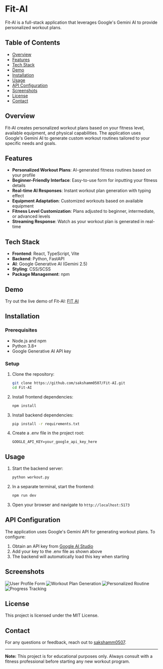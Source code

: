 # Fit-AI

Fit-AI is a full-stack application that leverages Google's Gemini AI to provide personalized workout plans.

## Table of Contents

- [Overview](#overview)
- [Features](#features)
- [Tech Stack](#tech-stack)
- [Demo](#demo)
- [Installation](#installation)
- [Usage](#usage)
- [API Configuration](#api-configuration)
- [Screenshots](#screenshots)
- [License](#license)
- [Contact](#contact)

## Overview

Fit-AI creates personalized workout plans based on your fitness level, available equipment, and physical capabilities. The application uses Google's Gemini AI to generate custom workout routines tailored to your specific needs and goals.

## Features

- **Personalized Workout Plans**: AI-generated fitness routines based on your profile
- **Beginner-Friendly Interface**: Easy-to-use form for inputting your fitness details
- **Real-time AI Responses**: Instant workout plan generation with typing effect
- **Equipment Adaptation**: Customized workouts based on available equipment
- **Fitness Level Customization**: Plans adjusted to beginner, intermediate, or advanced levels
- **Streaming Response**: Watch as your workout plan is generated in real-time

## Tech Stack

- **Frontend**: React, TypeScript, Vite
- **Backend**: Python, FastAPI
- **AI**: Google Generative AI (Gemini 2.5)
- **Styling**: CSS/SCSS
- **Package Management**: npm

## Demo

Try out the live demo of Fit-AI: [FIT AI](https://www.fitai.app)

## Installation

### Prerequisites
- Node.js and npm
- Python 3.8+
- Google Generative AI API key

### Setup

1. Clone the repository:
   ```bash
   git clone https://github.com/sakshamm0507/Fit-AI.git
   cd Fit-AI
   ```

2. Install frontend dependencies:
   ```bash
   npm install
   ```

3. Install backend dependencies:
   ```bash
   pip install -r requirements.txt
   ```

4. Create a .env file in the project root:
   ```
   GOOGLE_API_KEY=your_google_api_key_here
   ```

## Usage

1. Start the backend server:
   ```bash
   python workout.py
   ```

2. In a separate terminal, start the frontend:
   ```bash
   npm run dev
   ```

3. Open your browser and navigate to `http://localhost:5173`

## API Configuration

The application uses Google's Gemini API for generating workout plans. To configure:

1. Obtain an API key from [Google AI Studio](https://ai.google.dev/)
2. Add your key to the .env file as shown above
3. The backend will automatically load this key when starting

## Screenshots

![User Profile Form](https://github.com/user-attachments/assets/9788813f-f2ba-40cc-a807-49c8b0f95993)
![Workout Plan Generation](https://github.com/user-attachments/assets/02f83546-d240-4596-addd-c5ddfff8465e)
![Personalized Routine](https://github.com/user-attachments/assets/feac95df-9935-411e-a803-983c545fa77c)
![Progress Tracking](https://github.com/user-attachments/assets/3615019b-a572-4685-a523-7b6433b906d2)

## License

This project is licensed under the MIT License.

## Contact

For any questions or feedback, reach out to [sakshamm0507](https://github.com/sakshamm0507).

---

**Note:** This project is for educational purposes only. Always consult with a fitness professional before starting any new workout program.